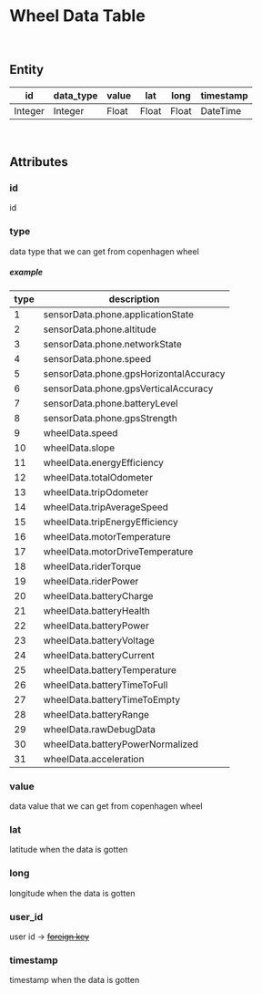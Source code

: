 # Wheel Data Table

<br />

## Entity

| id      | data_type | value | lat   | long  | timestamp |
|---------|-----------|-------|-------|-------|-----------|
| Integer | Integer   | Float | Float | Float | DateTime  |

<br />

## Attributes

### id

id

### type

data type that we can get from copenhagen wheel

##### _example_

| type | description |
|------|-------------|
| 1 |  sensorData.phone.applicationState |
| 2 |  sensorData.phone.altitude |
| 3 |  sensorData.phone.networkState |
| 4 |  sensorData.phone.speed |
| 5 |  sensorData.phone.gpsHorizontalAccuracy |
| 6 |  sensorData.phone.gpsVerticalAccuracy |
| 7 |  sensorData.phone.batteryLevel |
| 8 |  sensorData.phone.gpsStrength |
| 9 |  wheelData.speed |
| 10 | wheelData.slope |
| 11 | wheelData.energyEfficiency |
| 12 | wheelData.totalOdometer |
| 13 | wheelData.tripOdometer |
| 14 | wheelData.tripAverageSpeed |
| 15 | wheelData.tripEnergyEfficiency |
| 16 | wheelData.motorTemperature |
| 17 | wheelData.motorDriveTemperature |
| 18 | wheelData.riderTorque |
| 19 | wheelData.riderPower |
| 20 | wheelData.batteryCharge |
| 21 | wheelData.batteryHealth |
| 22 | wheelData.batteryPower |
| 23 | wheelData.batteryVoltage |
| 24 | wheelData.batteryCurrent |
| 25 | wheelData.batteryTemperature |
| 26 | wheelData.batteryTimeToFull |
| 27 | wheelData.batteryTimeToEmpty |
| 28 | wheelData.batteryRange |
| 29 | wheelData.rawDebugData |
| 30 | wheelData.batteryPowerNormalized |
| 31 | wheelData.acceleration |

### value

data value that we can get from copenhagen wheel

### lat

latitude when the data is gotten

### long

longitude when the data is gotten

### user_id

user id -> ~~[foreign key](http://kenzan8000.github.io/CCPF/document/CCPF/server/DB/UserTable.html)~~

### timestamp

timestamp when the data is gotten
